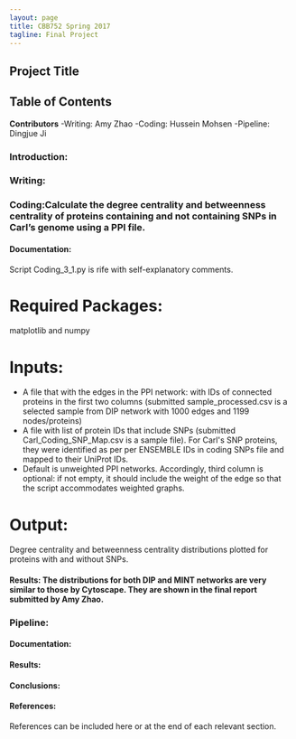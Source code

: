 ```yaml
---
layout: page
title: CBB752 Spring 2017
tagline: Final Project
---
```


Project Title
------------------


Table of Contents
-----------------------




**Contributors**
 -Writing: Amy Zhao
 -Coding: Hussein Mohsen
 -Pipeline: Dingjue Ji

### Introduction:





### Writing:








### Coding:Calculate the degree centrality and betweenness centrality of proteins containing and not containing SNPs in Carl’s genome using a PPI file.

#### Documentation: 

Script Coding_3_1.py is rife with self-explanatory comments.

Required Packages:
==================
matplotlib and numpy


Inputs:
======= 
- A file that with the edges in the PPI network: with IDs of connected proteins in the first two columns (submitted sample_processed.csv is a selected sample from DIP network with 1000 edges and 1199 nodes/proteins)
- A file with list of protein IDs that include SNPs (submitted Carl_Coding_SNP_Map.csv is a sample file). For Carl's SNP proteins, they were identified as per per ENSEMBLE IDs in coding SNPs file and mapped to their UniProt IDs.
- Default is unweighted PPI networks. Accordingly, third column is optional: if not empty, it should include the weight of the edge so that the script accommodates weighted graphs.

Output:
=======

Degree centrality and betweenness centrality distributions plotted for proteins with and without SNPs.



#### Results: The distributions for both DIP and MINT networks are very similar to those by Cytoscape. They are shown in the final report submitted by Amy Zhao.



### Pipeline:


#### Documentation:


#### Results:









#### Conclusions:








#### References:

 References can be included here or at the end of each relevant section.
 
 
